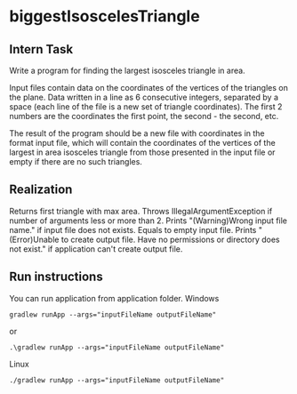 # biggestIsoscelesTriangle
## Intern Task

Write a program for finding the largest isosceles triangle in area.

Input files contain data on the coordinates of the vertices of the triangles on the plane. Data
written in a line as 6 consecutive integers, separated by a space
(each line of the file is a new set of triangle coordinates). The first 2 numbers are the coordinates
the first point, the second - the second, etc.

The result of the program should be a new file with coordinates in the format
input file, which will contain the coordinates of the vertices of the largest in area
isosceles triangle from those presented in the input file or empty if
there are no such triangles.

## Realization

Returns first triangle with max area.
Throws IllegalArgumentException if number of arguments less or more than 2.
Prints "(Warning)Wrong input file name." if input file does not exists. Equals to empty input file.
Prints "(Error)Unable to create output file. Have no permissions or directory does not exist." if application can't create output file. 

## Run instructions

You can run application from application folder.
Windows
```
gradlew runApp --args="inputFileName outputFileName"
```
or
```
.\gradlew runApp --args="inputFileName outputFileName"
```
Linux
```
./gradlew runApp --args="inputFileName outputFileName"
```
